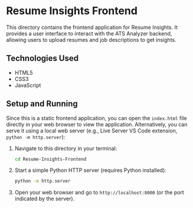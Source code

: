 # Resume Insights Frontend

This directory contains the frontend application for Resume Insights. It provides a user interface to interact with the ATS Analyzer backend, allowing users to upload resumes and job descriptions to get insights.

## Technologies Used

- HTML5
- CSS3
- JavaScript

## Setup and Running

Since this is a static frontend application, you can open the `index.html` file directly in your web browser to view the application. Alternatively, you can serve it using a local web server (e.g., Live Server VS Code extension, `python -m http.server`):

1. Navigate to this directory in your terminal:
   ```bash
   cd Resume-Insights-Frontend
   ```
2. Start a simple Python HTTP server (requires Python installed):
   ```bash
   python -m http.server
   ```
3. Open your web browser and go to `http://localhost:8000` (or the port indicated by the server).